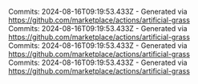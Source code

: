 Commits: 2024-08-16T09:19:53.433Z - Generated via https://github.com/marketplace/actions/artificial-grass
<br>
Commits: 2024-08-16T09:19:53.433Z - Generated via https://github.com/marketplace/actions/artificial-grass
<br>
Commits: 2024-08-16T09:19:53.433Z - Generated via https://github.com/marketplace/actions/artificial-grass
<br>
Commits: 2024-08-16T09:19:53.433Z - Generated via https://github.com/marketplace/actions/artificial-grass
<br>
